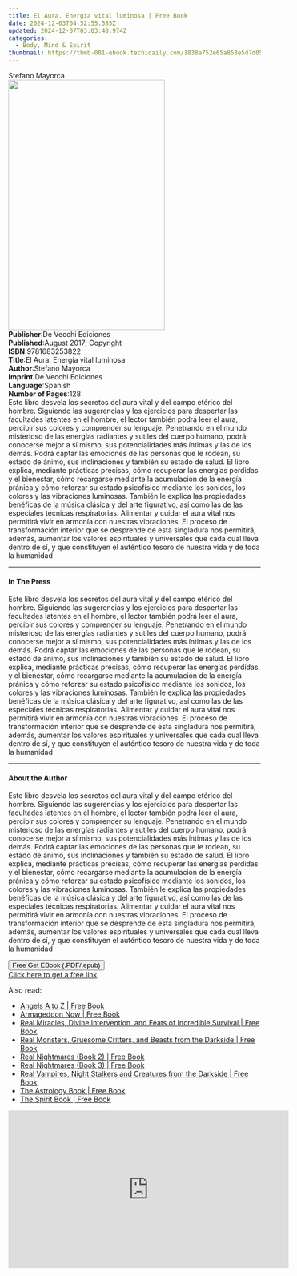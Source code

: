 ```yaml
---
title: El Aura. Energía vital luminosa | Free Book
date: 2024-12-03T04:52:55.585Z
updated: 2024-12-07T03:03:48.974Z
categories:
  - Body, Mind & Spirit
thumbnail: https://thmb-001-ebook.techidaily.com/1838a752e65a858e5d7d05cedad505f8cf295baf70a6a3515da9bf9e6f75815b.jpg
---
```

<main id="book-container">
  <div class="flex flex-col">
    <div class="book-brief flex-1 py-6 px-4 sm:p-6 md:py-10 md:px-8">
      <!-- brief-->
      <div class="book-brief-main">Stefano Mayorca</div>
    </div>
    <div
      class="book-meta-info flex-1 grid gap-4 col-start-1 col-end-3 row-start-1 sm:mb-6 sm:grid-cols-4 lg:gap-6 lg:col-start-2 lg:row-end-6 lg:row-span-6 lg:mb-0"
    >
      <div
        class="book-meta-info-left place-content-center mt-4 p-4 text-sm leading-6 col-start-2 col-span-2 dark:text-slate-400"
      >
        <img
          class="w-full h-500 object-cover rounded-lg sm:h-255 sm:col-span-2 lg:col-span-full"
          src="https://img-001-ebook.techidaily.com/ec71969418e585874e8624c4956e4292e9ca4139944b903a1a6006be66a0d9ae.jpg"
          alt=""
          width="312"
          height="500"
        />
      </div>
      <div
        class="book-meta-info-right mt-2 col-start-1 row-start-2 col-span-3 self-center"
      >
        <!-- meta data  -->
        <div class="flex flex-col px-4 md:px-8">
          <div class="flex-1">
            <strong>Publisher</strong>:<span class="px-2"
              >De Vecchi Ediciones</span
            >
          </div>
          <div class="flex-1">
            <strong>Published</strong>:<span class="px-2"
              >August 2017; Copyright</span
            >
          </div>
          <div class="flex-1">
            <strong>ISBN</strong>:<span class="px-2">9781683253822</span>
          </div>
          <div class="flex-1">
            <strong>Title</strong>:<span class="px-2"
              >El Aura. Energía vital luminosa</span
            >
          </div>
          <div class="flex-1">
            <strong>Author</strong>:<span class="px-2">Stefano Mayorca</span>
          </div>
          <div class="flex-1">
            <strong>Imprint</strong>:<span class="px-2"
              >De Vecchi Ediciones</span
            >
          </div>
          <div class="flex-1">
            <strong>Language</strong>:<span class="px-2">Spanish</span>
          </div>
          <div class="flex-1">
            <strong>Number of Pages</strong>:<span class="px-2">128</span>
          </div>
        </div>
      </div>
    </div>
    <div class="book-description flex-1 py-6 px-4 sm:p-6 md:py-10 md:px-8">
      <div class="book-description-main">
        <div accordion-content="" id="description">
          Este libro desvela los secretos del aura vital y del campo etérico del
          hombre. Siguiendo las sugerencias y los ejercicios para despertar las
          facultades latentes en el hombre, el lector también podrá leer el
          aura, percibir sus colores y comprender su lenguaje. Penetrando en el
          mundo misterioso de las energías radiantes y sutiles del cuerpo
          humano, podrá conocerse mejor a sí mismo, sus potencialidades más
          íntimas y las de los demás. Podrá captar las emociones de las personas
          que le rodean, su estado de ánimo, sus inclinaciones y también su
          estado de salud. El libro explica, mediante prácticas precisas, cómo
          recuperar las energías perdidas y el bienestar, cómo recargarse
          mediante la acumulación de la energía pránica y cómo reforzar su
          estado psicofísico mediante los sonidos, los colores y las vibraciones
          luminosas. También le explica las propiedades benéficas de la música
          clásica y del arte figurativo, así como las de las especiales técnicas
          respiratorias. Alimentar y cuidar el aura vital nos permitirá vivir en
          armonía con nuestras vibraciones. El proceso de transformación
          interior que se desprende de esta singladura nos permitirá, además,
          aumentar los valores espirituales y universales que cada cual lleva
          dentro de sí, y que constituyen el auténtico tesoro de nuestra vida y
          de toda la humanidad
        </div>
        <div class="accordion-fader"></div>
      </div>
    </div>
    <div class="book-excerpts flex-1 py-6 px-4 sm:p-6 md:py-10 md:px-8">
      <!-- excerpts-->
      <div class="book-excerpts-main">
        <hr />
        <h4 class="placeholder placeholder-heading">
          <span>In The Press</span>
        </h4>
        <p>
          Este libro desvela los secretos del aura vital y del campo etérico del
          hombre. Siguiendo las sugerencias y los ejercicios para despertar las
          facultades latentes en el hombre, el lector también podrá leer el
          aura, percibir sus colores y comprender su lenguaje. Penetrando en el
          mundo misterioso de las energías radiantes y sutiles del cuerpo
          humano, podrá conocerse mejor a sí mismo, sus potencialidades más
          íntimas y las de los demás. Podrá captar las emociones de las personas
          que le rodean, su estado de ánimo, sus inclinaciones y también su
          estado de salud. El libro explica, mediante prácticas precisas, cómo
          recuperar las energías perdidas y el bienestar, cómo recargarse
          mediante la acumulación de la energía pránica y cómo reforzar su
          estado psicofísico mediante los sonidos, los colores y las vibraciones
          luminosas. También le explica las propiedades benéficas de la música
          clásica y del arte figurativo, así como las de las especiales técnicas
          respiratorias. Alimentar y cuidar el aura vital nos permitirá vivir en
          armonía con nuestras vibraciones. El proceso de transformación
          interior que se desprende de esta singladura nos permitirá, además,
          aumentar los valores espirituales y universales que cada cual lleva
          dentro de sí, y que constituyen el auténtico tesoro de nuestra vida y
          de toda la humanidad
        </p>
      </div>
    </div>
    <div class="book-about-author flex-1 py-6 px-4 sm:p-6 md:py-10 md:px-8">
      <!-- about author-->
      <div class="book-main-author-main">
        <hr />
        <h4 class="placeholder placeholder-heading">
          <span>About the Author</span>
        </h4>
        <p>
          Este libro desvela los secretos del aura vital y del campo etérico del
          hombre. Siguiendo las sugerencias y los ejercicios para despertar las
          facultades latentes en el hombre, el lector también podrá leer el
          aura, percibir sus colores y comprender su lenguaje. Penetrando en el
          mundo misterioso de las energías radiantes y sutiles del cuerpo
          humano, podrá conocerse mejor a sí mismo, sus potencialidades más
          íntimas y las de los demás. Podrá captar las emociones de las personas
          que le rodean, su estado de ánimo, sus inclinaciones y también su
          estado de salud. El libro explica, mediante prácticas precisas, cómo
          recuperar las energías perdidas y el bienestar, cómo recargarse
          mediante la acumulación de la energía pránica y cómo reforzar su
          estado psicofísico mediante los sonidos, los colores y las vibraciones
          luminosas. También le explica las propiedades benéficas de la música
          clásica y del arte figurativo, así como las de las especiales técnicas
          respiratorias. Alimentar y cuidar el aura vital nos permitirá vivir en
          armonía con nuestras vibraciones. El proceso de transformación
          interior que se desprende de esta singladura nos permitirá, además,
          aumentar los valores espirituales y universales que cada cual lleva
          dentro de sí, y que constituyen el auténtico tesoro de nuestra vida y
          de toda la humanidad
        </p>
      </div>
    </div>
    <div class="book-free-get flex-1 py-6 px-4 sm:p-6 md:py-10 md:px-8">
      <button
        id="btn-free-get"
        class="bg-blue-500 hover:bg-blue-700 text-white font-bold py-2 px-4 rounded"
      >
        Free Get EBook (.PDF/.epub)
      </button>
      <div id="countdown-display" class="px-2 text-lg mt-2"></div>
      <a
        id="free-link"
        class="hidden bg-blue-500 hover:bg-blue-700 text-white font-bold py-2 px-4 rounded"
        href="https://www.ebooks.com/en-us/book/95841433/el-aura-energ-a-vital-luminosa/stefano-mayorca/"
        target="_blank"
        >Click here to get a free link</a
      >
    </div>
    <script>
      let countdownTime = 0;
      let countdownInterval = null;
      document
        .getElementById('btn-free-get')
        .addEventListener('click', startCountdown);
      function startCountdown() {
        countdownTime = new Date().getTime() + 60000 * 3;
        countdownInterval = setInterval(updateCountdown, 1000);
        document.getElementById('btn-free-get').disabled = true;
        document
          .getElementById('btn-free-get')
          .classList.add('bg-gray-500', 'cursor-not-allowed');
      }
      function updateCountdown() {
        let currentTime = new Date().getTime();
        let timeLeft = countdownTime - currentTime;
        let secondsLeft = Math.floor(timeLeft / 1000);
        document.getElementById('countdown-display').innerHTML =
          `Remaining time: ${secondsLeft} seconds.`;
        if (secondsLeft <= 0) {
          clearInterval(countdownInterval);
          document.getElementById('btn-free-get').classList.add('hidden');
          document.getElementById('free-link').classList.remove('hidden');
          document.getElementById('countdown-display').innerHTML = '';
        }
      }
    </script>
  </div>
</main>

<ins class="adsbygoogle"
      style="display:block"
      data-ad-client="ca-pub-7571918770474297"
      data-ad-slot="8358498916"
      data-ad-format="auto"
      data-full-width-responsive="true"></ins>
    

<span class="atpl-alsoreadstyle">Also read:</span>
<div><ul>
<li><a href="https://novels-ebooks.techidaily.com/96489569-9781578592579-angels-a-to-z/"><u>Angels A to Z | Free Book</u></a></li>
<li><a href="https://novels-ebooks.techidaily.com/96489565-9781578593002-armageddon-now/"><u>Armageddon Now | Free Book</u></a></li>
<li><a href="https://novels-ebooks.techidaily.com/96489563-9781578592746-real-miracles-divine-intervention-and-feats-of-incredible-survival/"><u>Real Miracles, Divine Intervention, and Feats of Incredible Survival | Free Book</u></a></li>
<li><a href="https://novels-ebooks.techidaily.com/96489567-9781578593477-real-monsters-gruesome-critters-and-beasts-from-the-darkside/"><u>Real Monsters, Gruesome Critters, and Beasts from the Darkside | Free Book</u></a></li>
<li><a href="https://novels-ebooks.techidaily.com/96489561-9781578594030-real-nightmares-book-2/"><u>Real Nightmares (Book 2) | Free Book</u></a></li>
<li><a href="https://novels-ebooks.techidaily.com/96489584-9781578594061-real-nightmares-book-3/"><u>Real Nightmares (Book 3) | Free Book</u></a></li>
<li><a href="https://novels-ebooks.techidaily.com/96489564-9781578592869-real-vampires-night-stalkers-and-creatures-from-the-darkside/"><u>Real Vampires, Night Stalkers and Creatures from the Darkside | Free Book</u></a></li>
<li><a href="https://novels-ebooks.techidaily.com/96489577-9781578593019-the-astrology-book/"><u>The Astrology Book | Free Book</u></a></li>
<li><a href="https://novels-ebooks.techidaily.com/96489583-9781578593088-the-spirit-book/"><u>The Spirit Book | Free Book</u></a></li>
</ul></div>

<!-- affiliate ads begin -->
<iframe width="560" height="315" src="https://www.youtube.com/embed/iOVkXoUxLf4?si=QfC18T2cb5OkiaXo" title="YouTube video player" frameborder="0" allow="accelerometer; autoplay; clipboard-write; encrypted-media; gyroscope; picture-in-picture; web-share" referrerpolicy="strict-origin-when-cross-origin" allowfullscreen></iframe>
<!-- affiliate ads end -->

